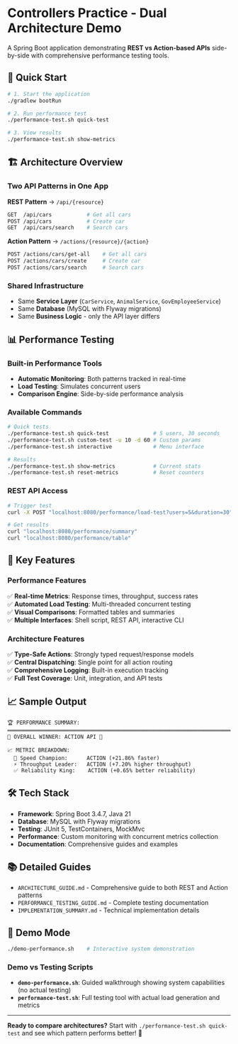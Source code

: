 # Controllers Practice - Dual Architecture Demo

A Spring Boot application demonstrating **REST vs Action-based APIs** side-by-side with comprehensive performance testing tools.

## 🚀 Quick Start

```bash
# 1. Start the application
./gradlew bootRun

# 2. Run performance test
./performance-test.sh quick-test

# 3. View results
./performance-test.sh show-metrics
```

## 🏗️ Architecture Overview

### Two API Patterns in One App

**REST Pattern** → `/api/{resource}`
```bash
GET  /api/cars           # Get all cars
POST /api/cars           # Create car
GET  /api/cars/search    # Search cars
```

**Action Pattern** → `/actions/{resource}/{action}`
```bash
POST /actions/cars/get-all    # Get all cars
POST /actions/cars/create     # Create car  
POST /actions/cars/search     # Search cars
```

### Shared Infrastructure
- Same **Service Layer** (`CarService`, `AnimalService`, `GovEmployeeService`)
- Same **Database** (MySQL with Flyway migrations)
- Same **Business Logic** - only the API layer differs

## 📊 Performance Testing

### Built-in Performance Tools
- **Automatic Monitoring**: Both patterns tracked in real-time
- **Load Testing**: Simulates concurrent users
- **Comparison Engine**: Side-by-side performance analysis

### Available Commands
```bash
# Quick tests
./performance-test.sh quick-test              # 5 users, 30 seconds
./performance-test.sh custom-test -u 10 -d 60 # Custom params
./performance-test.sh interactive             # Menu interface

# Results
./performance-test.sh show-metrics            # Current stats
./performance-test.sh reset-metrics           # Reset counters
```

### REST API Access
```bash
# Trigger test
curl -X POST "localhost:8080/performance/load-test?users=5&duration=30"

# Get results
curl "localhost:8080/performance/summary"
curl "localhost:8080/performance/table"
```

## 🎯 Key Features

### Performance Features
✅ **Real-time Metrics**: Response times, throughput, success rates  
✅ **Automated Load Testing**: Multi-threaded concurrent testing  
✅ **Visual Comparisons**: Formatted tables and summaries  
✅ **Multiple Interfaces**: Shell script, REST API, interactive CLI  

### Architecture Features  
✅ **Type-Safe Actions**: Strongly typed request/response models  
✅ **Central Dispatching**: Single point for all action routing  
✅ **Comprehensive Logging**: Built-in execution tracking  
✅ **Full Test Coverage**: Unit, integration, and API tests  

## 📈 Sample Output

```
🏆 PERFORMANCE SUMMARY:
═════════════════════════════════════════════════════════════════════════════════
🥇 OVERALL WINNER: ACTION API 🎯

📈 METRIC BREAKDOWN:
  🚀 Speed Champion:      ACTION (+21.86% faster)
  ⚡ Throughput Leader:   ACTION (+7.20% higher throughput)  
  ✅ Reliability King:    ACTION (+0.65% better reliability)
```

## 🛠️ Tech Stack

- **Framework**: Spring Boot 3.4.7, Java 21
- **Database**: MySQL with Flyway migrations
- **Testing**: JUnit 5, TestContainers, MockMvc
- **Performance**: Custom monitoring with concurrent metrics collection
- **Documentation**: Comprehensive guides and examples

## 📚 Detailed Guides

- `ARCHITECTURE_GUIDE.md` - Comprehensive guide to both REST and Action patterns
- `PERFORMANCE_TESTING_GUIDE.md` - Complete testing documentation
- `IMPLEMENTATION_SUMMARY.md` - Technical implementation details

## 🎪 Demo Mode

```bash
./demo-performance.sh    # Interactive system demonstration
```

### Demo vs Testing Scripts
- **`demo-performance.sh`**: Guided walkthrough showing system capabilities (no actual testing)
- **`performance-test.sh`**: Full testing tool with actual load generation and metrics

---

**Ready to compare architectures?** Start with `./performance-test.sh quick-test` and see which pattern performs better! 🏁 